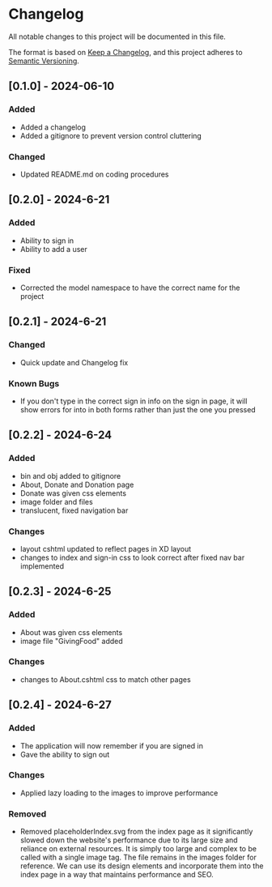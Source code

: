 # Changelog

All notable changes to this project will be documented in this file.

The format is based on [Keep a Changelog](https://keepachangelog.com/en/1.1.0/),
and this project adheres to [Semantic Versioning](https://semver.org/spec/v2.0.0.html).

## [0.1.0] - 2024-06-10

### Added
- Added a changelog
- Added a gitignore to prevent version control cluttering

### Changed

- Updated README.md on coding procedures

## [0.2.0] - 2024-6-21

### Added
- Ability to sign in
- Ability to add a user

### Fixed
- Corrected the model namespace to have the correct name for the project

## [0.2.1] - 2024-6-21

### Changed
- Quick update and Changelog fix


### Known Bugs
- If you don't type in the correct sign in info on the sign in page, it will show errors for into in both forms rather than just the one you pressed


## [0.2.2] - 2024-6-24

### Added
- bin and obj added to gitignore
- About, Donate and Donation page
- Donate was given css elements
- image folder and files
- translucent, fixed navigation bar

### Changes
- layout cshtml updated to reflect pages in XD layout
- changes to index and sign-in css to look correct after fixed nav bar implemented

## [0.2.3] - 2024-6-25

### Added
- About was given css elements
- image file "GivingFood" added

### Changes
- changes to About.cshtml css to match other pages

## [0.2.4] - 2024-6-27

### Added

- The application will now remember if you are signed in
- Gave the ability to sign out

### Changes
- Applied lazy loading to the images to improve performance

### Removed
- Removed placeholderIndex.svg from the index page as it significantly slowed down the website's performance due to its large size and reliance on external resources. It is simply too large and complex to be called with a single image tag. The file remains in the images folder for reference. We can use its design elements and incorporate them into the index page in a way that maintains performance and SEO.